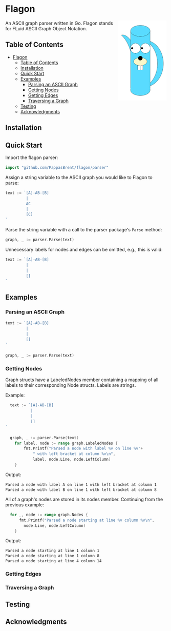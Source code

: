 Flagon
=============================================

<img src="./logo.png" height="250" align="right"/>
An ASCII graph parser written in Go.
Flagon stands for FLuid ASCII Graph Object Notation.

## Table of Contents
- [Flagon](#flagon)
  - [Table of Contents](#table-of-contents)
  - [Installation](#installation)
  - [Quick Start](#quick-start)
  - [Examples](#examples)
    - [Parsing an ASCII Graph](#parsing-an-ascii-graph)
    - [Getting Nodes](#getting-nodes)
    - [Getting Edges](#getting-edges)
    - [Traversing a Graph](#traversing-a-graph)
  - [Testing](#testing)
  - [Acknowledgments](#acknowledgments)

## Installation

## Quick Start

Import the flagon parser:
```go
import "github.com/PappasBrent/flagon/parser"
```

Assign a string variable to the ASCII graph you would like to Flagon to parse:
```go
text := `[A]-AB-[B]
         |
         AC
         |
         [C]
`
```

Parse the string variable with a call to the parser package's `Parse` method:
```go
graph, _ := parser.Parse(text)
```

Unnecessary labels for nodes and edges can be omitted, e.g., this is valid:
```go
text := `[A]-AB-[B]
         |
         |
         []
`
```

## Examples

### Parsing an ASCII Graph
```go
text := `[A]-AB-[B]
         |
         |
         []
`

graph, _ := parser.Parse(text)
```

### Getting Nodes
Graph structs have a LabeledNodes member containing a mapping of all labels to their
corresponding Node structs. Labels are strings.

Example:
```go
  text := `[A]-AB-[B]
           |
           |
           []
`

  graph, _ := parser.Parse(text)
	for label, node := range graph.LabeledNodes {
		fmt.Printf("Parsed a node with label %v on line %v"+
			" with left bracket at column %v\n",
			label, node.Line, node.LeftColumn)
	}
```

Output:
```
Parsed a node with label A on line 1 with left bracket at column 1
Parsed a node with label B on line 1 with left bracket at column 8
```


All of a graph's nodes are stored in its nodes member.
Continuing from the previous example:
```go
  for _, node := range graph.Nodes {
	  fmt.Printf("Parsed a node starting at line %v column %v\n",
        node.Line, node.LeftColumn)
	}
```

Output:
```
Parsed a node starting at line 1 column 1
Parsed a node starting at line 1 column 8
Parsed a node starting at line 4 column 14
```

### Getting Edges
### Traversing a Graph

## Testing

## Acknowledgments